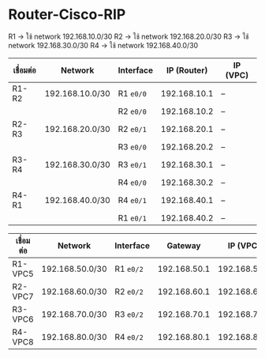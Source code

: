 # Router-Cisco-RIP

R1 → ใช้ network 192.168.10.0/30
R2 → ใช้ network 192.168.20.0/30
R3 → ใช้ network 192.168.30.0/30
R4 → ใช้ network 192.168.40.0/30

| เชื่อมต่อ     | Network       | Interface | IP (Router)  | IP (VPC)     |
| --------- | --------------- | --------- | ------------ | ------------ |
| R1-R2     | 192.168.10.0/30 | R1 `e0/0` | 192.168.10.1 | –            |
|           |                 | R2 `e0/0` | 192.168.10.2 | –            |
| R2-R3     | 192.168.20.0/30 | R2 `e0/1` | 192.168.20.1 | –            |
|           |                 | R3 `e0/0` | 192.168.20.2 | –            |
| R3-R4     | 192.168.30.0/30 | R3 `e0/1` | 192.168.30.1 | –            |
|           |                 | R4 `e0/0` | 192.168.30.2 | –            |
| R4-R1     | 192.168.40.0/30 | R4 `e0/1` | 192.168.40.1 | –            |
|           |                 | R1 `e0/1` | 192.168.40.2 | –            |


|   เชื่อมต่อ  |     Network     | Interface |    Gateway   | IP (VPC)     |
| --------- | --------------- | --------- | ------------ | ------------ |
| R1-VPC5   | 192.168.50.0/30 | R1 `e0/2` | 192.168.50.1 | 192.168.50.2 |
| R2-VPC7   | 192.168.60.0/30 | R2 `e0/2` | 192.168.60.1 | 192.168.60.2 |
| R3-VPC6   | 192.168.70.0/30 | R3 `e0/2` | 192.168.70.1 | 192.168.70.2 |
| R4-VPC8   | 192.168.80.0/30 | R4 `e0/2` | 192.168.80.1 | 192.168.80.2 |
